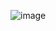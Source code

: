 ![image](https://github.com/bigbadcyborg/leetcode/assets/140563635/498dbb6d-e52e-4f9c-a85c-2bfde457fd55)
